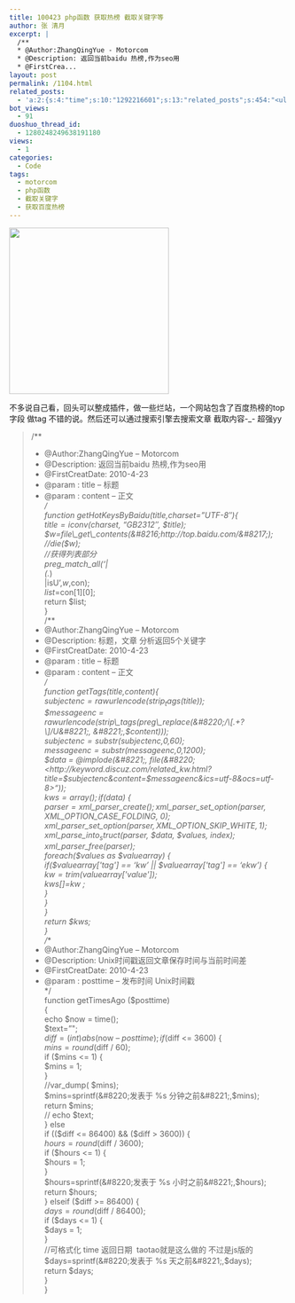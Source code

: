 ```yaml
---
title: 100423 php函数 获取热榜 截取关键字等
author: 张 清月
excerpt: |
  /**
  * @Author:ZhangQingYue - Motorcom
  * @Description: 返回当前baidu 热榜,作为seo用
  * @FirstCrea...
layout: post
permalink: /1104.html
related_posts:
  - 'a:2:{s:4:"time";s:10:"1292216601";s:13:"related_posts";s:454:"<ul class="related_post"><li><a href="http://blog.80aj.com/2010/07/28/100728-php-%e9%87%8d%e5%a4%8d%e5%88%b7%e6%96%b0%e6%8f%90%e4%ba%a4%e8%a7%a3%e5%86%b3%e5%8a%9e%e6%b3%95/" title="100728 php 重复刷新提交解决办法">100728 php 重复刷新提交解决办法</a></li><li><a href="http://blog.80aj.com/2010/05/21/100521-php%e5%8f%96%e8%a7%86%e9%a2%91%e6%88%aa%e5%9b%be/" title="100521 php取视频截图">100521 php取视频截图</a></li></ul>";}'
bot_views:
  - 91
duoshuo_thread_id:
  - 1280248249638191180
views:
  - 1
categories:
  - Code
tags:
  - motorcom
  - php函数
  - 截取关键字
  - 获取百度热榜
---
```

[<img class="aligncenter size-medium wp-image-1110" title="seo" src="http://www.80aj.com/wp-content/uploads/2010/04/seo-288x300.jpg" alt="" width="288" height="300" />][1]

不多说自己看，回头可以整成插件，做一些烂站，一个网站包含了百度热榜的top字段 做tag 不错的说。然后还可以通过搜索引擎去搜索文章 截取内容-_- 超强yy

> /**  
> * @Author:ZhangQingYue &#8211; Motorcom  
> * @Description: 返回当前baidu 热榜,作为seo用  
> * @FirstCreatDate: 2010-4-23  
> * @param : title &#8211; 标题  
> * @param : content &#8211; 正文  
> */  
> function getHotKeysByBaidu($title,$charset=&#8221;UTF-8&#8243;){  
> $title=iconv($charset, &#8220;GB2312&#8243;, $title);  
> $w=file\_get\_contents(&#8216;http://top.baidu.com/&#8217;);  
> //die($w);  
> //获得列表部分  
> preg\_match\_all(&#8216;|<div id=&#8221;_hot1&#8243;>(.*)</div>|isU&#8217;,$w,$con);  
> $list=$con\[1\]\[0\];  
> return $list;  
> }  
> /**  
> * @Author:ZhangQingYue &#8211; Motorcom  
> * @Description: 标题，文章 分析返回5个关键字  
> * @FirstCreatDate: 2010-4-23  
> * @param : title &#8211; 标题  
> * @param : content &#8211; 正文  
> */  
> function getTags($title,$content){  
> $subjectenc = rawurlencode(strip_tags($title));  
> $messageenc = rawurlencode(strip\_tags(preg\_replace(&#8220;/\[.+?\]/U&#8221;, &#8221;,$content)));  
> $subjectenc =substr($subjectenc,0,60);  
> $messageenc=substr($messageenc,0,1200);  
> $data = @implode(&#8221;, file(&#8220;<http://keyword.discuz.com/related_kw.html?title=$subjectenc&content=$messageenc&ics=utf-8&ocs=utf-8>&#8220;));  
> $kws = array();  
> if($data) {  
> $parser = xml\_parser\_create();  
> xml\_parser\_set\_option($parser, XML\_OPTION\_CASE\_FOLDING, 0);  
> xml\_parser\_set\_option($parser, XML\_OPTION\_SKIP\_WHITE, 1);  
> xml\_parse\_into_struct($parser, $data, $values, $index);  
> xml\_parser\_free($parser);  
> foreach($values as $valuearray) {  
> if($valuearray['tag'] == &#8216;kw&#8217; || $valuearray['tag'] == &#8216;ekw&#8217;) {  
> $kw =trim($valuearray['value']);  
> $kws[] =$kw ;  
> }  
> }  
> }  
> return $kws;  
> }  
> /**  
> * @Author:ZhangQingYue &#8211; Motorcom  
> * @Description: Unix时间戳返回文章保存时间与当前时间差  
> * @FirstCreatDate: 2010-4-23  
> * @param : posttime &#8211; 发布时间 Unix时间戳  
> */  
> function getTimesAgo ($posttime)  
> {  
> echo $now = time();  
> $text=&#8221;";  
> $diff = (int) abs($now &#8211; $posttime);  
> if ($diff <= 3600) {  
> $mins = round($diff / 60);  
> if ($mins <= 1) {  
> $mins = 1;  
> }  
> //var_dump( $mins);  
> $mins=sprintf(&#8220;发表于 %s 分钟之前&#8221;,$mins);  
> return $mins;  
> // echo $text;  
> } else  
> if (($diff <= 86400) && ($diff > 3600)) {  
> $hours = round($diff / 3600);  
> if ($hours <= 1) {  
> $hours = 1;  
> }  
> $hours=sprintf(&#8220;发表于 %s 小时之前&#8221;,$hours);  
> return $hours;  
> } elseif ($diff >= 86400) {  
> $days = round($diff / 86400);  
> if ($days <= 1) {  
> $days = 1;  
> }  
> //可格式化 time 返回日期  taotao就是这么做的 不过是js版的  
> $days=sprintf(&#8220;发表于 %s 天之前&#8221;,$days);  
> return $days;  
> }  
> } 

 [1]: http://www.80aj.com/wp-content/uploads/2010/04/seo.jpg